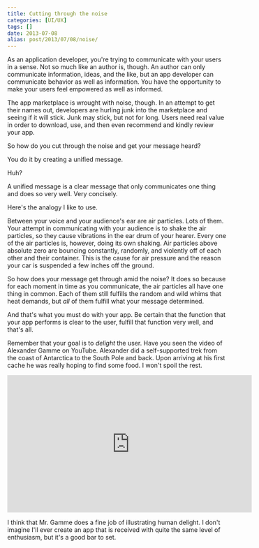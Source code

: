 ```yaml
---
title: Cutting through the noise
categories: [UI/UX]
tags: []
date: 2013-07-08
alias: post/2013/07/08/noise/
---
```


As an application developer, you&#39;re trying to communicate with your users in a sense. Not so much like an author is, though. An author can only communicate information, ideas, and the like, but an app developer can communicate behavior as well as information. You have the opportunity to make your users feel empowered as well as informed.


The app marketplace is wrought with noise, though. In an attempt to get their names out, developers are hurling junk into the marketplace and seeing if it will stick. Junk may stick, but not for long. Users need real value in order to download, use, and then even recommend and kindly review your app.

So how do you cut through the noise and get your message heard?

You do it by creating a unified message.

Huh?

A unified message is a clear message that only communicates one thing and does so very well. Very concisely.

Here&#39;s the analogy I like to use.

Between your voice and your audience&#39;s ear are air particles. Lots of them. Your attempt in communicating with your audience is to shake the air particles, so they cause vibrations in the ear drum of your hearer. Every one of the air particles is, however, doing its own shaking. Air particles above absolute zero are bouncing constantly, randomly, and violently off of each other and their container. This is the cause for air pressure and the reason your car is suspended a few inches off the ground.

So how does your message get through amid the noise? It does so because for each moment in time as you communicate, the air particles all have one thing in common. Each of them still fulfills the random and wild whims that heat demands, but _all_ of them fulfill what your message determined.

And that&#39;s what you must do with your app. Be certain that the function that your app performs is clear to the user, fulfill that function very well, and that&#39;s all.

Remember that your goal is to _delight_ the user. Have you seen the video of Alexander Gamme on YouTube. Alexander did a self-supported trek from the coast of Antarctica to the South Pole and back. Upon arriving at his first cache he was really hoping to find some food. I won&#39;t spoil the rest.

<iframe frameborder="0" height="315" src="http://www.youtube.com/embed/vC8gJ0_9o4M" width="560"></iframe>

I think that Mr. Gamme does a fine job of illustrating human delight. I don&#39;t imagine I&#39;ll ever create an app that is received with quite the same level of enthusiasm, but it&#39;s a good bar to set.